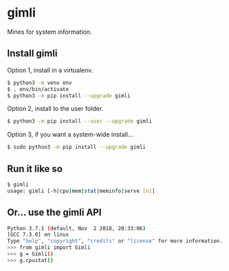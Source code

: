 # gimli
Mines for system information.

## Install gimli

Option 1, install in a virtualenv.
```bash
$ python3 -m venv env
$ . env/bin/activate
$ python3 -m pip install --upgrade gimli
```

Option 2, install to the user folder.
```bash
$ python3 -m pip install --user --upgrade gimli
```

Option 3, if you want a system-wide install...
```bash
$ sudo python3 -m pip install --upgrade gimli
```

## Run it like so
```bash
$ gimli
usage: gimli [-h|cpu|mem|stat|meminfo|serve [n]]
```

## Or... use the gimli API
```bash
Python 3.7.1 (default, Nov  2 2018, 20:33:06) 
[GCC 7.3.0] on linux
Type "help", "copyright", "credits" or "license" for more information.
>>> from gimli import Gimli
>>> g = Gimli()
>>> g.cpustat()
```

